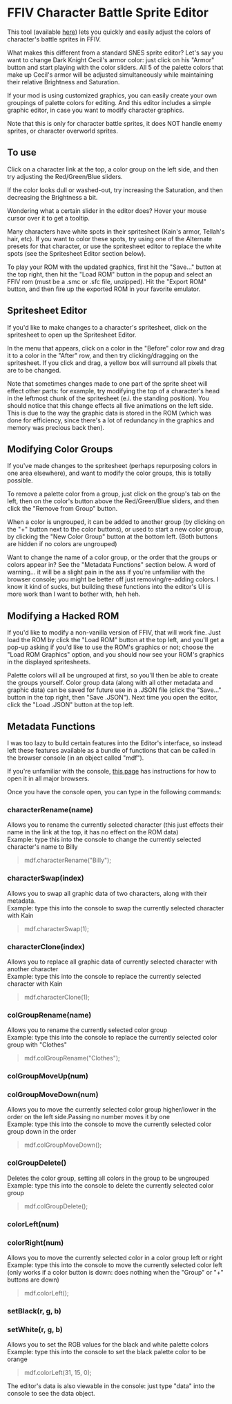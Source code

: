 
 # FFIV Character Battle Sprite Editor


This tool (available [here](https://elforko.github.io/FFIV-Char-Battle-Sprite-Editor/)) lets you quickly and easily adjust the colors of character's battle sprites in FFIV.

What makes this different from a standard SNES sprite editor?  Let's say you want to change Dark Knight Cecil's armor color: just click on his "Armor" button and start playing with the color sliders.  All 5 of the palette colors that make up Cecil's armor will be adjusted simultaneously while maintaining their relative Brightness and Saturation.

If your mod is using customized graphics, you can easily create your own groupings of palette colors for editing.  And this editor includes a simple graphic editor, in case you want to modify character graphics.

Note that this is only for character battle sprites, it does NOT handle enemy sprites, or character overworld sprites.



 ##  To use

Click on a character link at the top, a color group on the left side, and then try adjusting the Red/Green/Blue sliders.  

If the color looks dull or washed-out, try increasing the Saturation, and then decreasing the Brightness a bit.

Wondering what a certain slider in the editor does?  Hover your mouse cursor over it to get a tooltip.

Many characters have white spots in their spritesheet (Kain's armor, Tellah's hair, etc).  If you want to color these spots, try using one of the Alternate presets for that character, or use the spritesheet editor to replace the white spots (see the Spritesheet Editor section below).

To play your ROM with the updated graphics, first hit the "Save..." button at the top right, then hit the "Load ROM" button in the popup and select an FFIV rom (must be a .smc or .sfc file, unzipped).  Hit the "Export ROM" button, and then fire up the exported ROM in your favorite emulator.



 ##  Spritesheet Editor

If you'd like to make changes to a character's spritesheet, click on the spritesheet to open up the Spritesheet Editor.

In the menu that appears, click on a color in the "Before" color row and drag it to a color in the "After" row, and then try clicking/dragging on the spritesheet.  If you click and drag, a yellow box will surround all pixels that are to be changed.

Note that sometimes changes made to one part of the sprite sheet will effect other parts: for example, try modifying the top of a character's head in the leftmost chunk of the spritesheet (e.i. the standing position).  You should notice that this change effects all five animations on the left side.  This is due to the way the graphic data is stored in the ROM (which was done for efficiency, since there's a lot of redundancy in the graphics and memory was precious back then).



 ##  Modifying Color Groups

If you've made changes to the spritesheet (perhaps repurposing colors in one area elsewhere), and want to modify the color groups, this is totally possible.

To remove a palette color from a group, just click on the group's tab on the left, then on the color's button above the Red/Green/Blue sliders, and then click the "Remove from Group" button.

When a color is ungrouped, it can be added to another group (by clicking on the "+" button next to the color buttons), or used to start a new color group, by clicking the "New Color Group" button at the bottom left.  (Both buttons are hidden if no colors are ungrouped)

Want to change the name of a color group, or the order that the groups or colors appear in?  See the "Metadata Functions" section below.  A word of warning... it will be a slight pain in the ass if you're unfamiliar with the browser console; you might be better off just removing/re-adding colors. I know it kind of sucks, but building these functions into the editor's UI is more work than I want to bother with, heh heh.



 ##  Modifying a Hacked ROM

If you'd like to modify a non-vanilla version of FFIV, that will work fine.  Just load the ROM by click the "Load ROM" button at the top left, and you'll get a pop-up asking if you'd like to use the ROM's graphics or not; choose the "Load ROM Graphics" option, and you should now see your ROM's graphics in the displayed spritesheets.

Palette colors will all be ungrouped at first, so you'll then be able to create the groups yourself.  Color group data (along with all other metadata and graphic data) can be saved for future use in a .JSON file (click the "Save..." button in the top right, then "Save .JSON").  Next time you open the editor, click the "Load .JSON" button at the top left.



 ##  Metadata Functions

I was too lazy to build certain features into the Editor's interface, so instead left these features available as a bundle of functions that can be called in the browser console (in an object called "mdf").

If you're unfamiliar with the console, [this page](https://developer.mozilla.org/en-US/docs/Learn/Common_questions/Tools_and_setup/What_are_browser_developer_tools#find_out_more_3) has instructions for how to open it in all major browsers.

Once you have the console open, you can type in the following commands:

### characterRename(name)  
Allows you to rename the currently selected character (this just effects their name in the link at the top, it has no effect on the ROM data)  
Example:  type this into the console to change the currently selected character's name to Billy
>mdf.characterRename("Billy");

### characterSwap(index)  
Allows you to swap all graphic data of two characters, along with their metadata.  
Example:  type this into the console to swap the currently selected character with Kain
>mdf.characterSwap(1);

### characterClone(index)  
Allows you to replace all graphic data of currently selected character with another character  
Example:  type this into the console to replace the currently selected character with Kain
>mdf.characterClone(1);

### colGroupRename(name)  
Allows you to rename the currently selected color group  
Example:  type this into the console to replace the currently selected color group with "Clothes"
>mdf.colGroupRename("Clothes");

### colGroupMoveUp(num)  
### colGroupMoveDown(num)  
Allows you to move the currently selected color group higher/lower in the order on the left side.Passing no number moves it by one  
Example:  type this into the console to move the currently selected color group down in the order
>mdf.colGroupMoveDown();

### colGroupDelete()  
Deletes the color group, setting all colors in the group to be ungrouped  
Example:  type this into the console to delete the currently selected color group
>mdf.colGroupDelete();  

### colorLeft(num)  
### colorRight(num)  
Allows you to move the currently selected color in a color group left or right  
Example:  type this into the console to move the currently selected color left (only works if a color button is down: does nothing when the "Group" or "+" buttons are down)
>mdf.colorLeft();

### setBlack(r, g, b)  
### setWhite(r, g, b)  
Allows you to set the RGB values for the black and white palette colors  
Example:  type this into the console to set the black palette color to be orange
>mdf.colorLeft(31, 15, 0);
  
  
The editor's data is also viewable in the console: just type "data" into the console to see the data object.
